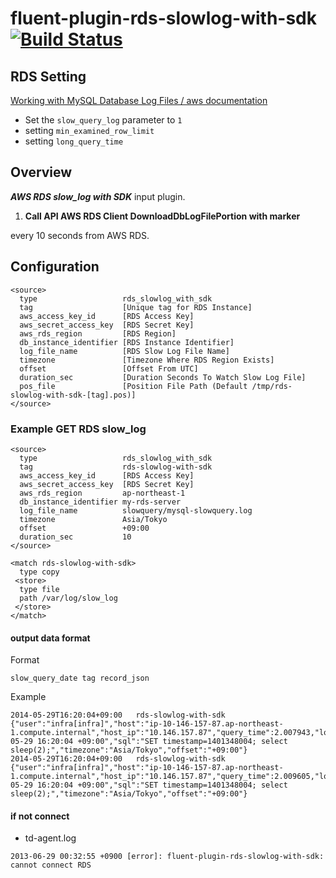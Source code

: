 # fluent-plugin-rds-slowlog-with-sdk [![Build Status](https://travis-ci.org/ando-masaki/fluent-plugin-rds-slowlog-with-sdk.svg)](https://travis-ci.org/ando-masaki/fluent-plugin-rds-slowlog-with-sdk)


## RDS Setting

[Working with MySQL Database Log Files / aws documentation](http://docs.aws.amazon.com/AmazonRDS/latest/UserGuide/USER_LogAccess.Concepts.MySQL.html)

- Set the `slow_query_log` parameter to `1`
- setting `min_examined_row_limit`
- setting `long_query_time`

## Overview
***AWS RDS slow_log with SDK*** input plugin.  

1. **Call API AWS RDS Client DownloadDbLogFilePortion with marker**

every 10 seconds from AWS RDS.

## Configuration

```config
<source>
  type                   rds_slowlog_with_sdk
  tag                    [Unique tag for RDS Instance]
  aws_access_key_id      [RDS Access Key]
  aws_secret_access_key  [RDS Secret Key]
  aws_rds_region         [RDS Region]
  db_instance_identifier [RDS Instance Identifier]
  log_file_name          [RDS Slow Log File Name]
  timezone               [Timezone Where RDS Region Exists]
  offset                 [Offset From UTC]
  duration_sec           [Duration Seconds To Watch Slow Log File]
  pos_file               [Position File Path (Default /tmp/rds-slowlog-with-sdk-[tag].pos)]
</source>
```

### Example GET RDS slow_log

```config
<source>
  type                   rds_slowlog_with_sdk
  tag                    rds-slowlog-with-sdk
  aws_access_key_id      [RDS Access Key]
  aws_secret_access_key  [RDS Secret Key]
  aws_rds_region         ap-northeast-1
  db_instance_identifier my-rds-server
  log_file_name          slowquery/mysql-slowquery.log
  timezone               Asia/Tokyo
  offset                 +09:00
  duration_sec           10
</source>

<match rds-slowlog-with-sdk>
  type copy
 <store>
  type file
  path /var/log/slow_log
 </store>
</match>
```

#### output data format

Format

```
slow_query_date	tag	record_json
```

Example

```
2014-05-29T16:20:04+09:00	rds-slowlog-with-sdk	{"user":"infra[infra]","host":"ip-10-146-157-87.ap-northeast-1.compute.internal","host_ip":"10.146.157.87","query_time":2.007943,"lock_time":0.0,"rows_sent":1,"rows_examined":0,"date":"2014-05-29 16:20:04 +09:00","sql":"SET timestamp=1401348004; select sleep(2);","timezone":"Asia/Tokyo","offset":"+09:00"}
2014-05-29T16:20:04+09:00	rds-slowlog-with-sdk	{"user":"infra[infra]","host":"ip-10-146-157-87.ap-northeast-1.compute.internal","host_ip":"10.146.157.87","query_time":2.009605,"lock_time":0.0,"rows_sent":1,"rows_examined":0,"date":"2014-05-29 16:20:04 +09:00","sql":"SET timestamp=1401348004; select sleep(2);","timezone":"Asia/Tokyo","offset":"+09:00"}
```

#### if not connect

- td-agent.log

```
2013-06-29 00:32:55 +0900 [error]: fluent-plugin-rds-slowlog-with-sdk: cannot connect RDS
```

